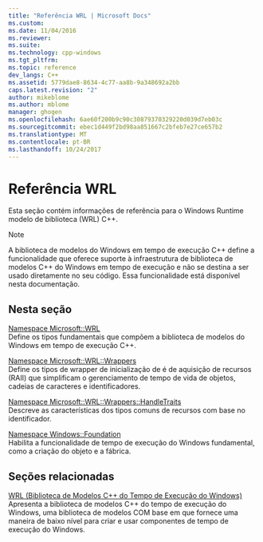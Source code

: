 ```yaml
---
title: "Referência WRL | Microsoft Docs"
ms.custom: 
ms.date: 11/04/2016
ms.reviewer: 
ms.suite: 
ms.technology: cpp-windows
ms.tgt_pltfrm: 
ms.topic: reference
dev_langs: C++
ms.assetid: 5779dae8-8634-4c77-aa8b-9a348692a2bb
caps.latest.revision: "2"
author: mikeblome
ms.author: mblome
manager: ghogen
ms.openlocfilehash: 6ae60f200b9c90c30879370329220d039d7eb03c
ms.sourcegitcommit: ebec1d449f2bd98aa851667c2bfeb7e27ce657b2
ms.translationtype: MT
ms.contentlocale: pt-BR
ms.lasthandoff: 10/24/2017
---
```

# <a name="wrl-reference"></a>Referência WRL
Esta seção contém informações de referência para o Windows Runtime modelo de biblioteca (WRL) C++.  
  
> [!NOTE]
>  A biblioteca de modelos do Windows em tempo de execução C++ define a funcionalidade que oferece suporte à infraestrutura de biblioteca de modelos C++ do Windows em tempo de execução e não se destina a ser usado diretamente no seu código. Essa funcionalidade está disponível nesta documentação.  
  
## <a name="in-this-section"></a>Nesta seção  
 [Namespace Microsoft::WRL](../windows/microsoft-wrl-namespace.md)  
 Define os tipos fundamentais que compõem a biblioteca de modelos do Windows em tempo de execução C++.  
  
 [Namespace Microsoft::WRL::Wrappers](../windows/microsoft-wrl-wrappers-namespace.md)  
 Define os tipos de wrapper de inicialização de é de aquisição de recursos (RAII) que simplificam o gerenciamento de tempo de vida de objetos, cadeias de caracteres e identificadores.  
  
 [Namespace Microsoft::WRL::Wrappers::HandleTraits](../windows/microsoft-wrl-wrappers-handletraits-namespace.md)  
 Descreve as características dos tipos comuns de recursos com base no identificador.  
  
 [Namespace Windows::Foundation](../windows/windows-foundation-namespace.md)  
 Habilita a funcionalidade de tempo de execução do Windows fundamental, como a criação do objeto e a fábrica.  
  
## <a name="related-sections"></a>Seções relacionadas  
 [WRL (Biblioteca de Modelos C++ do Tempo de Execução do Windows)](../windows/windows-runtime-cpp-template-library-wrl.md)  
 Apresenta a biblioteca de modelos C++ do tempo de execução do Windows, uma biblioteca de modelos COM base em que fornece uma maneira de baixo nível para criar e usar componentes de tempo de execução do Windows.